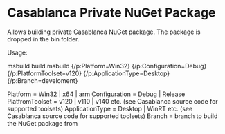 Casablanca Private NuGet Package
======== 

Allows building private Casablanca NuGet package. The package is dropped in the bin folder.

Usage:

msbuild build.msbuild {/p:Platform=Win32} {/p:Configuration=Debug} {/p:PlatformToolset=v120} {/p:ApplicationType=Desktop} {/p:Branch=develoment}

Platform = Win32 | x64 | arm
Configuration = Debug | Release
PlatfromToolset = v120 | v110 | v140 etc. (see Casablanca source code for supported toolsets)
ApplicationType = Desktop | WinRT etc. (see Casablanca source code for supported toolsets)
Branch = branch to build the NuGet package from
